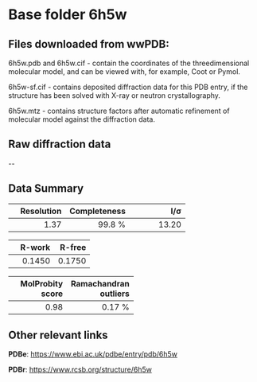 # Base folder 6h5w

## Files downloaded from wwPDB:

6h5w.pdb and 6h5w.cif - contain the coordinates of the threedimensional molecular model, and can be viewed with, for example, Coot or Pymol.

6h5w-sf.cif - contains deposited diffraction data for this PDB entry, if the structure has been solved with X-ray or neutron crystallography.

6h5w.mtz - contains structure factors after automatic refinement of molecular model against the diffraction data.

## Raw diffraction data

--<br> 

## Data Summary
|   | Resolution | Completeness| I/$\boldsymbol{\sigma}$ |
|---|-------------:|----------------:|--------------:|
|   |1.37|99.8  %|<img width=50/>13.20|

|   | **R-work**| **R-free**   
|---|-------------:|----------------:|           
||0.1450|0.1750|

|   |**MolProbity<br>score**| **Ramachandran<br>outliers** 
|---|-------------:|----------------:|
||0.98|0.17 %|

## Other relevant links 
**PDBe**:  https://www.ebi.ac.uk/pdbe/entry/pdb/6h5w
 
**PDBr**: https://www.rcsb.org/structure/6h5w 

